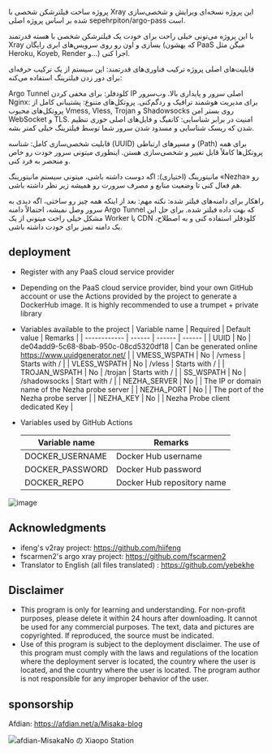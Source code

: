 پروژه ساخت فیلترشکن شخصی با Xray
این پروژه نسخه‌ای ویرایش و شخصی‌سازی شده بر اساس پروژه اصلی sepehrpiton/argo-pass است.

با این پروژه می‌تونی خیلی راحت برای خودت یک فیلترشکن شخصی با هسته قدرتمند Xray بسازی و اون رو روی سرویس‌های ابری رایگان (که بهشون PaaS میگن مثل Heroku, Koyeb, Render و...) اجرا کنی.

قابلیت‌های اصلی پروژه
ترکیب فناوری‌های قدرتمند: این سیستم از یک ترکیب حرفه‌ای برای دور زدن فیلترینگ استفاده می‌کنه:

Argo Tunnel کلودفلر: برای مخفی کردن IP اصلی سرور و پایداری بالا.
وب‌سرور Nginx: برای مدیریت هوشمند ترافیک و ردگم‌کنی.
پروتکل‌های متنوع: پشتیبانی کامل از پروتکل‌های محبوب Vmess, Vless, Trojan و Shadowsocks روی بستر امن WebSocket و TLS.
امنیت در برابر شناسایی: کانفیگ و فایل‌های اصلی جوری تنظیم شدن که ریسک شناسایی و مسدود شدن سرور شما توسط فیلترینگ خیلی کمتر بشه.

قابلیت شخصی‌سازی کامل: شناسه (UUID) و مسیرهای ارتباطی (Path) برای همه پروتکل‌ها کاملاً قابل تغییر و شخصی‌سازی هستن. اینطوری میتونی سرور خودت رو خاص و منحصر به فرد کنی.

مانیتورینگ (اختیاری): اگه دوست داشته باشی، میتونی سیستم مانیتورینگ «Nezha» رو هم فعال کنی تا وضعیت منابع و مصرف سرورت رو همیشه زیر نظر داشته باشی.

راهکار برای دامنه‌های فیلتر شده:
نکته مهم: بعد از اینکه همه چیز رو ساختی، اگه دیدی به سرور وصل نمیشه، احتمالاً دامنه Argo Tunnel که بهت داده فیلتر شده. برای حل این مشکل خیلی راحت میتونی از یک Worker یا CDN کلودفلر استفاده کنی و به اصطلاح، یک دامنه تمیز برای خودت داشته باشی.

## deployment

* Register with any PaaS cloud service provider
* Depending on the PaaS cloud service provider, bind your own GitHub account or use the Actions provided by the project to generate a DockerHub image. It is highly recommended to use a trumpet + private library
* Variables available to the project
   | Variable name | Required | Default value | Remarks |
   | ------------ | ------ | ------ | ------ |
   | UUID | No | de04add9-5c68-8bab-950c-08cd5320df18 | Can be generated online https://www.uuidgenerator.net/ |
   | VMESS_WSPATH | No | /vmess | Starts with / |
   | VLESS_WSPATH | No | /vless | Starts with / |
   | TROJAN_WSPATH | No | /trojan | Starts with / |
   | SS_WSPATH | No | /shadowsocks | Start with / |
   | NEZHA_SERVER | No | | The IP or domain name of the Nezha probe server |
   | NEZHA_PORT | No | | The port of the Nezha probe server |
   | NEZHA_KEY | No | | Nezha Probe client dedicated Key |

* Variables used by GitHub Actions

   | Variable name | Remarks |
   | ------------- | -------------- |
   |DOCKER_USERNAME|Docker Hub username|
   |DOCKER_PASSWORD|Docker Hub password|
   |DOCKER_REPO |Docker Hub repository name|

![image](https://user-images.githubusercontent.com/116990986/211692321-34df154a-320a-448f-9abe-2efab9c53550.png)

## Acknowledgments

* ifeng's v2ray project: https://github.com/hiifeng
* fscarmen2's argo xray project: https://github.com/fscarmen2
* Translator to English (all files translated) : https://github.com/yebekhe

## Disclaimer

* This program is only for learning and understanding. For non-profit purposes, please delete it within 24 hours after downloading. It cannot be used for any commercial purposes. The text, data and pictures are copyrighted. If reproduced, the source must be indicated.
* Use of this program is subject to the deployment disclaimer. The use of this program must comply with the laws and regulations of the location where the deployment server is located, the country where the user is located, and the country where the user is located. The program author is not responsible for any improper behavior of the user.

## sponsorship

Afdian: https://afdian.net/a/Misaka-blog

![afdian-MisakaNo の Xiaopo Station](https://user-images.githubusercontent.com/122191366/211533469-351009fb-9ae8-4601-992a-abbf54665b68.jpg)

